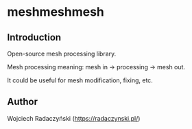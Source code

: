 # meshmeshmesh

## Introduction

Open-source mesh processing library.

Mesh processing meaning: mesh in -> processing -> mesh out.

It could be useful for mesh modification, fixing, etc.

## Author

Wojciech Radaczyński (https://radaczynski.pl/)
